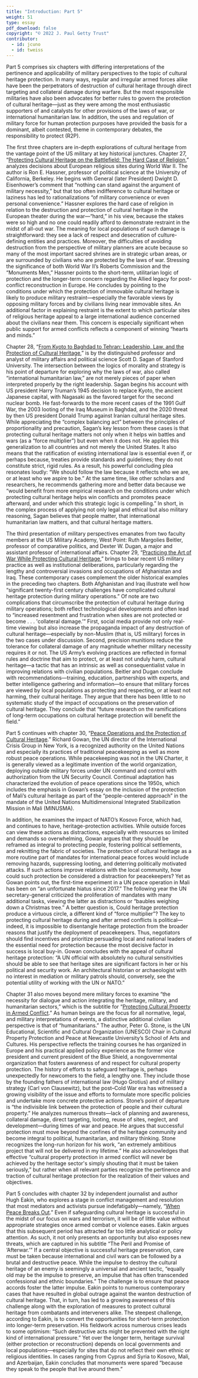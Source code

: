 ```yaml
---
title: "Introduction: Part 5"
weight: 51
type: essay
pdf_download: false
copyright: "© 2022 J. Paul Getty Trust"
contributor:
  - id: jcuno
  - id: tweiss
---
```


Part 5 comprises six chapters with differing interpretations of the pertinence and applicability of military perspectives to the topic of cultural heritage protection. In many ways, regular and irregular armed forces alike have been the perpetrators of destruction of cultural heritage through direct targeting and collateral damage during warfare. But the most responsible militaries have also been advocates for better rules to govern the protection of cultural heritage—just as they were among the most enthusiastic supporters of and catalysts for other provisions of the laws of war, or international humanitarian law. In addition, the uses and regulation of military force for human protection purposes have provided the basis for a dominant, albeit contested, theme in contemporary debates, the responsibility to protect (R2P).

The first three chapters are in-depth explorations of cultural heritage from the vantage point of the US military at key historical junctures. Chapter 27, “[Protecting Cultural Heritage on the Battlefield: The Hard Case of Religion](/part-5/27-hassner/),” analyzes decisions about European religious sites during World War II. The author is Ron E. Hassner, professor of political science at the University of California, Berkeley. He begins with General (later President) Dwight D. Eisenhower’s comment that “nothing can stand against the argument of military necessity,” but that too often indifference to cultural heritage or laziness has led to rationalizations “of military convenience or even personal convenience.” Hassner explores the hard case of religion in relation to the destruction and protection of cultural heritage in the European theater during the war—“hard,” in his view, because the stakes were so high and no one could readily afford to demonstrate restraint in the midst of all-out war. The meaning for local populations of such damage is straightforward: they see a lack of respect and desecration of culture-defining entities and practices. Moreover, the difficulties of avoiding destruction from the perspective of military planners are acute because so many of the most important sacred shrines are in strategic urban areas, or are surrounded by civilians who are protected by the laws of war. Stressing the significance of both World War II’s Roberts Commission and the “Monuments Men,” Hassner points to the short-term, utilitarian logic of protection and the longer-term concern regarding the Allied legacy for post-conflict reconstruction in Europe. He concludes by pointing to the conditions under which the protection of immovable cultural heritage is likely to produce military restraint—especially the favorable views by opposing military forces and by civilians living near immovable sites. An additional factor in explaining restraint is the extent to which particular sites of religious heritage appeal to a large international audience concerned about the civilians near them. This concern is especially significant when public support for armed conflicts reflects a component of winning “hearts and minds.”

Chapter 28, “[From Kyoto to Baghdad to Tehran: Leadership, Law, and the Protection of Cultural Heritage](/part-5/28-sagan/),” is by the distinguished professor and analyst of military affairs and political science Scott D. Sagan of Stanford University. The intersection between the logics of morality and strategy is his point of departure for exploring why the laws of war, also called “international humanitarian law,” are not merely pieces of paper when interpreted properly by the right leadership. Sagan begins his account with US president Harry Truman’s 1945 decision to replace Kyoto, the ancient Japanese capital, with Nagasaki as the favored target for the second nuclear bomb. He fast-forwards to the more recent cases of the 1991 Gulf War, the 2003 looting of the Iraq Museum in Baghdad, and the 2020 threat by then US president Donald Trump against Iranian cultural heritage sites. While appreciating the “complex balancing act” between the principles of proportionality and precaution, Sagan’s key lesson from these cases is that protecting cultural heritage matters not only when it helps win battles and wars (as a “force multiplier”) but even when it does not. He applies this generalization to all countries and not merely the United States. It also means that the ratification of existing international law is essential even if, or perhaps because, treaties provide standards and guidelines; they do not constitute strict, rigid rules. As a result, his powerful concluding plea resonates loudly: “We should follow the law because it reflects who we are, or at least who we aspire to be.” At the same time, like other scholars and researchers, he recommends gathering more and better data because we “would benefit from more empirical research on the conditions under which protecting cultural heritage helps win conflicts and promotes peace afterward, and under which this strategic logic is compelling.” In short, in the complex process of applying not only legal and ethical but also military reasoning, Sagan believes that people matter, that international humanitarian law matters, and that cultural heritage matters.

The third presentation of military perspectives emanates from two faculty members at the US Military Academy, West Point: Ruth Margolies Beitler, professor of comparative politics, and Dexter W. Dugan, a major and assistant professor of international affairs. Chapter 29, “[Practicing the Art of War While Protecting Cultural Heritage](/part-5/29-beitler-dugan/),” brings to bear recent US military practice as well as institutional deliberations, particularly regarding the lengthy and controversial invasions and occupations of Afghanistan and Iraq. These contemporary cases complement the older historical examples in the preceding two chapters. Both Afghanistan and Iraq illustrate well how “significant twenty-first century challenges have complicated cultural heritage protection during military operations.” Of note are two complications that circumscribe the protection of cultural heritage during military operations; both reflect technological developments and often lead to “increased resentment and frustration when sites are not protected or become . . . 'collateral damage.’” First, social media provide not only real-time viewing but also increase the propaganda impact of any destruction of cultural heritage—especially by non-Muslim (that is, US military) forces in the two cases under discussion. Second, precision munitions reduce the tolerance for collateral damage of any magnitude whether military necessity requires it or not. The US Army’s evolving practices are reflected in formal rules and doctrine that aim to protect, or at least not unduly harm, cultural heritage—a tactic that has an intrinsic as well as consequentialist value in improving relations with civilian populations. Beitler and Dugan conclude with recommendations—training, education, partnerships with experts, and better intelligence gathering and information—to ensure that military forces are viewed by local populations as protecting and respecting, or at least not harming, their cultural heritage. They argue that there has been little to no systematic study of the impact of occupations on the preservation of cultural heritage. They conclude that “future research on the ramifications of long-term occupations on cultural heritage protection will benefit the field.”

Part 5 continues with chapter 30, “[Peace Operations and the Protection of Cultural Heritage](/part-5/30-gowan/).” Richard Gowan, the UN director of the International Crisis Group in New York, is a recognized authority on the United Nations and especially its practices of traditional peacekeeping as well as more robust peace operations. While peacekeeping was not in the UN Charter, it is generally viewed as a legitimate invention of the world organization, deploying outside military forces under UN command and control with authorization from the UN Security Council. Continual adaptation has characterized the evolution of peace operations since the 1950s, which includes the emphasis in Gowan’s essay on the inclusion of the protection of Mali’s cultural heritage as part of the “people-centered approach” in the mandate of the United Nations Multidimensional Integrated Stabilization Mission in Mali (MINUSMA).

In addition, he examines the impact of NATO’s Kosovo Force, which had, and continues to have, heritage-protection activities. While outside forces can view these actions as distractions, especially with resources so limited and demands so overwhelming, Gowan argues that they should be reframed as integral to protecting people, fostering political settlements, and reknitting the fabric of societies. The protection of cultural heritage as a more routine part of mandates for international peace forces would include removing hazards, suppressing looting, and deterring politically motivated attacks. If such actions improve relations with the local community, how could such protection be considered a distraction for peacekeepers? Yet as Gowan points out, the first-time experiment in a UN peace operation in Mali has been on “an unfortunate hiatus since 2017.” The following year the UN secretary-general criticized the proliferation of mandates with many additional tasks, viewing the latter as distractions or “baubles weighing down a Christmas tree.” A better question is, Could heritage protection produce a virtuous circle, a different kind of “force multiplier”? The key to protecting cultural heritage during and after armed conflicts is political—indeed, it is impossible to disentangle heritage protection from the broader reasons that justify the deployment of peacekeepers. Thus, negotiators should find incentives and prioritize persuading local and national leaders of the essential need for protection because the most decisive factor in success is local buy-in. Gowan concludes with the appeal of cultural heritage protection: “A UN official with absolutely no cultural sensitivities should be able to see that heritage sites are significant factors in her or his political and security work. An architectural historian or archaeologist with no interest in mediation or military patrols should, conversely, see the potential utility of working with the UN or NATO.”

Chapter 31 also moves beyond mere military forces to examine “the necessity for dialogue and action integrating the heritage, military, and humanitarian sectors,” which is the subtitle for “[Protecting Cultural Property in Armed Conflict](/part-5/31-stone/).” As human beings are the focus for all normative, legal, and military interpretations of events, a distinctive additional civilian perspective is that of “humanitarians.” The author, Peter G. Stone, is the UN Educational, Scientific and Cultural Organization (UNESCO) Chair in Cultural Property Protection and Peace at Newcastle University’s School of Arts and Cultures. His perspective reflects the training courses he has organized in Europe and his practical applied policy experience as the former vice president and current president of the Blue Shield, a nongovernmental organization that fosters awareness of and respect for cultural property protection. The history of efforts to safeguard heritage is, perhaps unexpectedly for newcomers to the field, a lengthy one. They include those by the founding fathers of international law (Hugo Grotius) and of military strategy (Carl von Clausewitz), but the post–Cold War era has witnessed a growing visibility of the issue and efforts to formulate more specific policies and undertake more concrete protective actions. Stone’s point of departure is “the indivisible link between the protection of people and their cultural property.” He analyzes numerous threats—lack of planning and awareness, collateral damage, direct targeting, looting, reuse of sites, neglect, and development—during times of war and peace. He argues that successful protection must move beyond the confines of the heritage community and become integral to political, humanitarian, and military thinking. Stone recognizes the long-run horizon for his work, “an extremely ambitious project that will not be delivered in my lifetime.” He also acknowledges that effective “cultural property protection in armed conflict will never be achieved by the heritage sector's simply shouting that it must be taken seriously,” but rather when all relevant parties recognize the pertinence and traction of cultural heritage protection for the realization of their values and objectives.

Part 5 concludes with chapter 32 by independent journalist and author Hugh Eakin, who explores a stage in conflict management and resolution that most mediators and activists pursue indefatigably—namely, “[When Peace Breaks Out](/part-5/32-eakin/).” Even if safeguarding cultural heritage is successful in the midst of our focus on wars and terrorism, it will be of little value without appropriate strategies once armed combat or violence eases. Eakin argues that this subsequent period has attracted far too little analytical or policy attention. As such, it not only presents an opportunity but also exposes new threats, which are captured in his subtitle “The Peril and Promise of ‘Afterwar.’” If a central objective is successful heritage preservation, care must be taken because international and civil wars can be followed by a brutal and destructive peace. While the impulse to destroy the cultural heritage of an enemy is seemingly a universal and ancient tactic, “equally old may be the impulse to preserve, an impulse that has often transcended confessional and ethnic boundaries.” The challenge is to ensure that peace accords foster the latter impulse. Eakin points to numerous contemporary cases that have resulted in global outrage against the wanton destruction of cultural heritage. That, in turn, has led to a growing awareness of this challenge along with the exploration of measures to protect cultural heritage from combatants and interveners alike. The steepest challenge, according to Eakin, is to convert the opportunities for short-term protection into longer-term preservation. His fieldwork across numerous crises leads to some optimism: “Such destructive acts might be prevented with the right kind of international pressure.” Yet over the longer term, heritage survival (either protection or reconstruction) depends on local governments and local populations—especially for sites that do not reflect their own ethnic or religious identities. In cases ranging from Cyprus and Syria to Kosovo, Mali, and Azerbaijan, Eakin concludes that monuments were spared “because they speak to the people that live around them.”
